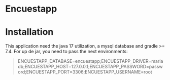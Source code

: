 # Encuestapp

# Installation
This application need the java 17 utilization, a mysql database and gradle >= 7.4.
For up de jar, you need to pass the next environments:

> ENCUESTAPP_DATABASE=encuestapp;ENCUESTAPP_DRIVER=mariadb;ENCUESTAPP_HOST=127.0.0.1;ENCUESTAPP_PASSWORD=password;ENCUESTAPP_PORT=3306;ENCUESTAPP_USERNAME=root